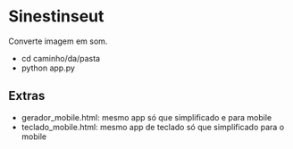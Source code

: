 # Sinestinseut
Converte imagem em som.


- cd caminho/da/pasta
- python app.py


## Extras

- gerador_mobile.html: mesmo app só que simplificado e para mobile
- teclado_mobile.html: mesmo app de teclado só que simplificado para o mobile
